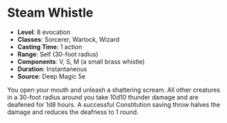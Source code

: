 # Steam Whistle

- **Level**: 8 evocation
- **Classes**: Sorcerer, Warlock, Wizard
- **Casting Time**: 1 action
- **Range**: Self (30-foot radius)
- **Components**: V, S, M (a small brass whistle)
- **Duration**: Instantaneous
- **Source**: Deep Magic 5e

You open your mouth and unleash a shattering scream. All other creatures in a 30-foot radius around you take 10d10 thunder damage and are deafened for 1d8 hours. A successful Constitution saving throw halves the damage and reduces the deafness to 1 round.

